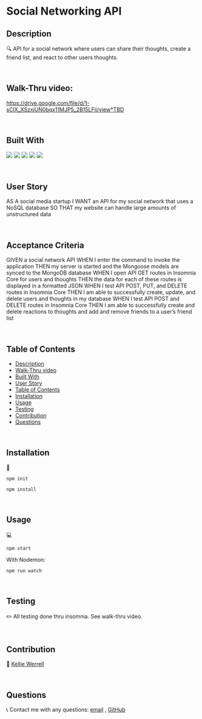 # Social Networking API 


## Description
🔍 API for a social network where users can share their thoughts, create a friend list, and react to other users thoughts.

<br>
  
## Walk-Thru video:
https://drive.google.com/file/d/1-sClX_XSzxjUN0bqx11MJP5_2B15LFij/view*TBD

<br>

## Built With
<p>
    <img src="https://img.shields.io/badge/javascript-yellow" />
    <img src="https://img.shields.io/badge/express-orange" />
    <img src="https://img.shields.io/badge/MongoDB-blue"  />
    <img src="https://img.shields.io/badge/mongoose-red"  />
    <img src="https://img.shields.io/badge/nodemon-green" />
</p>
   
<br>   

## User Story
AS A social media startup
I WANT an API for my social network that uses a NoSQL database
SO THAT my website can handle large amounts of unstructured data


<br>

## Acceptance Criteria
<!take out after complete>

GIVEN a social network API
WHEN I enter the command to invoke the application
THEN my server is started and the Mongoose models are synced to the MongoDB database
WHEN I open API GET routes in Insomnia Core for users and thoughts
THEN the data for each of these routes is displayed in a formatted JSON
WHEN I test API POST, PUT, and DELETE routes in Insomnia Core
THEN I am able to successfully create, update, and delete users and thoughts in my database
WHEN I test API POST and DELETE routes in Insomnia Core
THEN I am able to successfully create and delete reactions to thoughts and add and remove friends to a user’s friend list


<br>

## Table of Contents
- [Description](#description)
- [Walk-Thru video](#walk-thru-video)
- [Built With](#built-with)
- [User Story](#user-story)
- [Table of Contents](#table-of-contents)
- [Installation](#installation)
- [Usage](#usage)
- [Testing](#testing)
- [Contribution](#contribution)
- [Questions](#questions)


<br>

## Installation
💾   
  
`npm init`

`npm install`

<br>

## Usage
💻   
  
`npm start`

With Nodemon:

`npm run watch`

<br>

## Testing
✏️  All testing done thru insomnia.  See walk-thru video. 

<br>

## Contribution
:rocket: [Kellie Werrell](https://github.com/Kwerrell73)

<br>

## Questions
:telephone_receiver: Contact me with any questions: [email](mailto:kelliewerrell@gmail.com) , [GitHub](https://github.com/Kwerrell73)<br />